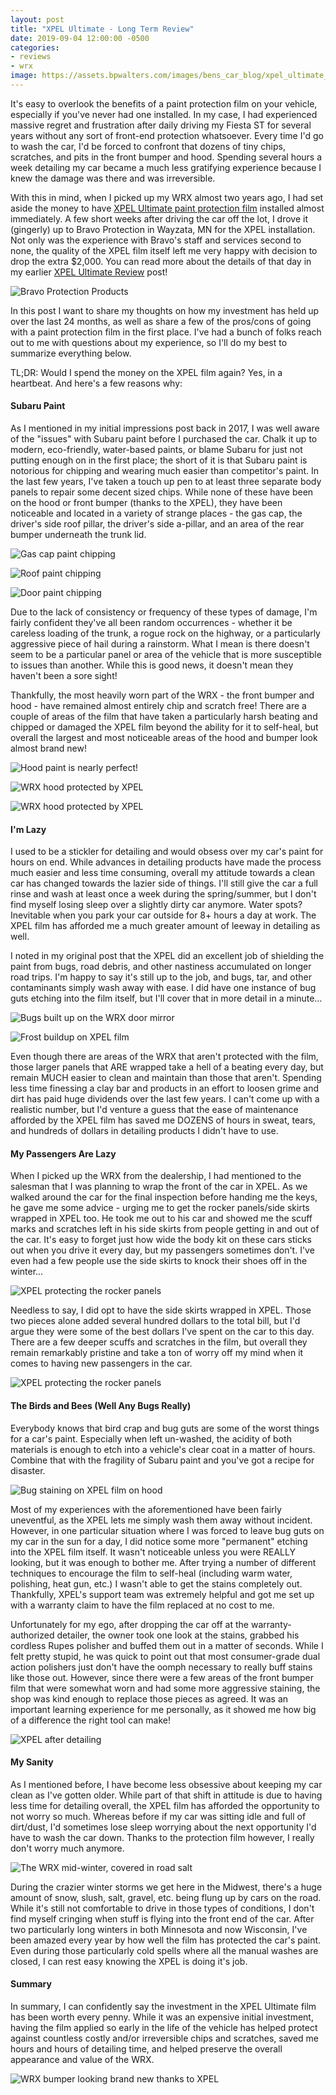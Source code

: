 ```yaml
---
layout: post
title: "XPEL Ultimate - Long Term Review"
date: 2019-09-04 12:00:00 -0500
categories:
- reviews
- wrx
image: https://assets.bpwalters.com/images/bens_car_blog/xpel_ultimate_long_term/xpel_skirts_2.jpg
---
```


<span class="is-first-letter">I</span>t's easy to overlook the benefits of a paint protection film on your vehicle, especially if you've never had one installed. In my case, I had experienced massive regret and frustration after daily driving my Fiesta ST for several years without any sort of front-end protection whatsoever. Every time I'd go to wash the car, I'd be forced to confront that dozens of tiny chips, scratches, and pits in the front bumper and hood. Spending several hours a week detailing my car became a much less gratifying experience because I knew the damage was there and was irreversible.

With this in mind, when I picked up my WRX almost two years ago, I had set aside the money to have [XPEL Ultimate paint protection film](https://www.xpel.com/shop/paint-protection-film) installed almost immediately. A few short weeks after driving the car off the lot, I drove it (gingerly) up to Bravo Protection in Wayzata, MN for the XPEL installation. Not only was the experience with Bravo's staff and services second to none, the quality of the XPEL film itself left me very happy with decision to drop the extra $2,000. You can read more about the details of that day in my earlier [XPEL Ultimate Review](/xpel-ultimate-review) post!

![Bravo Protection Products](https://assets.bpwalters.com/images/bens_car_blog/bravo_2.jpg)

In this post I want to share my thoughts on how my investment has held up over the last 24 months, as well as share a few of the pros/cons of going with a paint protection film in the first place. I've had a bunch of folks reach out to me with questions about my experience, so I'll do my best to summarize everything below.

TL;DR: Would I spend the money on the XPEL film again? Yes, in a heartbeat. And here's a few reasons why:

#### Subaru Paint

As I mentioned in my initial impressions post back in 2017, I was well aware of the "issues" with Subaru paint before I purchased the car. Chalk it up to modern, eco-friendly, water-based paints, or blame Subaru for just not putting enough on in the first place; the short of it is that Subaru paint is notorious for chipping and wearing much easier than competitor's paint. In the last few years, I've taken a touch up pen to at least three separate body panels to repair some decent sized chips. While none of these have been on the hood or front bumper (thanks to the XPEL), they have been noticeable and located in a variety of strange places - the gas cap, the driver's side roof pillar, the driver's side a-pillar, and an area of the rear bumper underneath the trunk lid.

![Gas cap paint chipping](https://assets.bpwalters.com/images/bens_car_blog/xpel_ultimate_long_term/gas_chip.jpg)

![Roof paint chipping](https://assets.bpwalters.com/images/bens_car_blog/xpel_ultimate_long_term/roof_chip.jpg)

![Door paint chipping](https://assets.bpwalters.com/images/bens_car_blog/xpel_ultimate_long_term/door_chip.jpg)

Due to the lack of consistency or frequency of these types of damage, I'm fairly confident they've all been random occurrences - whether it be careless loading of the trunk, a rogue rock on the highway, or a particularly aggressive piece of hail during a rainstorm. What I mean is there doesn't seem to be a particular panel or area of the vehicle that is more susceptible to issues than another. While this is good news, it doesn't mean they haven't been a sore sight!

Thankfully, the most heavily worn part of the WRX - the front bumper and hood - have remained almost entirely chip and scratch free! There are a couple of areas of the film that have taken a particularly harsh beating and chipped or damaged the XPEL film beyond the ability for it to self-heal, but overall the largest and most noticeable areas of the hood and bumper look almost brand new!

![Hood paint is nearly perfect!](https://assets.bpwalters.com/images/bens_car_blog/xpel_ultimate_long_term/xpel_hood.jpg)

![WRX hood protected by XPEL](https://assets.bpwalters.com/images/bens_car_blog/xpel_ultimate_long_term/xpel_hood_2.jpg)

![WRX hood protected by XPEL](https://assets.bpwalters.com/images/bens_car_blog/xpel_ultimate_long_term/xpel_hood_3.jpg)

#### I'm Lazy

I used to be a stickler for detailing and would obsess over my car's paint for hours on end. While advances in detailing products have made the process much easier and less time consuming, overall my attitude towards a clean car has changed towards the lazier side of things. I'll still give the car a full rinse and wash at least once a week during the spring/summer, but I don't find myself losing sleep over a slightly dirty car anymore. Water spots? Inevitable when you park your car outside for 8+ hours a day at work. The XPEL film has afforded me a much greater amount of leeway in detailing as well.

I noted in my original post that the XPEL did an excellent job of shielding the paint from bugs, road debris, and other nastiness accumulated on longer road trips. I'm happy to say it's still up to the job, and bugs, tar, and other contaminants simply wash away with ease. I did have one instance of bug guts etching into the film itself, but I'll cover that in more detail in a minute…

![Bugs built up on the WRX door mirror](https://assets.bpwalters.com/images/bens_car_blog/xpel_ultimate_long_term/xpel_mirror_bugs.jpg)

![Frost buildup on XPEL film](https://assets.bpwalters.com/images/bens_car_blog/xpel_ultimate_long_term/xpel_snow.jpg)

Even though there are areas of the WRX that aren't protected with the film, those larger panels that ARE wrapped take a hell of a beating every day, but remain MUCH easier to clean and maintain than those that aren't. Spending less time finessing a clay bar and products in an effort to loosen grime and dirt has paid huge dividends over the last few years. I can't come up with a realistic number, but I'd venture a guess that the ease of maintenance afforded by the XPEL film has saved me DOZENS of hours in sweat, tears, and hundreds of dollars in detailing products I didn't have to use.

#### My Passengers Are Lazy

When I picked up the WRX from the dealership, I had mentioned to the salesman that I was planning to wrap the front of the car in XPEL. As we walked around the car for the final inspection before handing me the keys, he gave me some advice - urging me to get the rocker panels/side skirts wrapped in XPEL too. He took me out to his car and showed me the scuff marks and scratches left in his side skirts from people getting in and out of the car. It's easy to forget just how wide the body kit on these cars sticks out when you drive it every day, but my passengers sometimes don't. I've even had a few people use the side skirts to knock their shoes off in the winter…

![XPEL protecting the rocker panels](https://assets.bpwalters.com/images/bens_car_blog/xpel_ultimate_long_term/xpel_skirts.jpg)

Needless to say, I did opt to have the side skirts wrapped in XPEL. Those two pieces alone added several hundred dollars to the total bill, but I'd argue they were some of the best dollars I've spent on the car to this day. There are a few deeper scuffs and scratches in the film, but overall they remain remarkably pristine and take a ton of worry off my mind when it comes to having new passengers in the car.

![XPEL protecting the rocker panels](https://assets.bpwalters.com/images/bens_car_blog/xpel_ultimate_long_term/xpel_skirts_2.jpg)

#### The Birds and Bees (Well Any Bugs Really)

Everybody knows that bird crap and bug guts are some of the worst things for a car's paint. Especially when left un-washed, the acidity of both materials is enough to etch into a vehicle's clear coat in a matter of hours. Combine that with the fragility of Subaru paint and you've got a recipe for disaster.

![Bug staining on XPEL film on hood](https://assets.bpwalters.com/images/bens_car_blog/xpel_ultimate_long_term/xpel_bug_stain.jpg)

Most of my experiences with the aforementioned have been fairly uneventful, as the XPEL lets me simply wash them away without incident. However, in one particular situation where I was forced to leave bug guts on my car in the sun for a day, I did notice some more "permanent" etching into the XPEL film itself. It wasn't noticeable unless you were REALLY looking, but it was enough to bother me. After trying a number of different techniques to encourage the film to self-heal (including warm water, polishing, heat gun, etc.) I wasn't able to get the stains completely out. Thankfully, XPEL's support team was extremely helpful and got me set up with a warranty claim to have the film replaced at no cost to me.

Unfortunately for my ego, after dropping the car off at the warranty-authorized detailer, the owner took one look at the stains, grabbed his cordless Rupes polisher and buffed them out in a matter of seconds. While I felt pretty stupid, he was quick to point out that most consumer-grade dual action polishers just don't have the oomph necessary to really buff stains like those out. However, since there were a few areas of the front bumper film that were somewhat worn and had some more aggressive staining, the shop was kind enough to replace those pieces as agreed. It was an important learning experience for me personally, as it showed me how big of a difference the right tool can make!

![XPEL after detailing](https://assets.bpwalters.com/images/bens_car_blog/xpel_ultimate_long_term/xpel_cmg.jpg)

#### My Sanity

As I mentioned before, I have become less obsessive about keeping my car clean as I've gotten older. While part of that shift in attitude is due to having less time for detailing overall, the XPEL film has afforded the opportunity to not worry so much. Whereas before if my car was sitting idle and full of dirt/dust, I'd sometimes lose sleep worrying about the next opportunity I'd have to wash the car down. Thanks to the protection film however, I really don't worry much anymore.

![The WRX mid-winter, covered in road salt](https://assets.bpwalters.com/images/bens_car_blog/xpel_ultimate_long_term/wrx_salt.jpg)

During the crazier winter storms we get here in the Midwest, there's a huge amount of snow, slush, salt, gravel, etc. being flung up by cars on the road. While it's still not comfortable to drive in those types of conditions, I don't find myself cringing when stuff is flying into the front end of the car. After two particularly long winters in both Minnesota and now Wisconsin, I've been amazed every year by how well the film has protected the car's paint. Even during those particularly cold spells where all the manual washes are closed, I can rest easy knowing the XPEL is doing it's job.

#### Summary

In summary, I can confidently say the investment in the XPEL Ultimate film has been worth every penny. While it was an expensive initial investment, having the film applied so early in the life of the vehicle has helped protect against countless costly and/or irreversible chips and scratches, saved me hours and hours of detailing time, and helped preserve the overall appearance and value of the WRX.

![WRX bumper looking brand new thanks to XPEL](https://assets.bpwalters.com/images/bens_car_blog/xpel_ultimate_long_term/wrx_bumper.jpg)